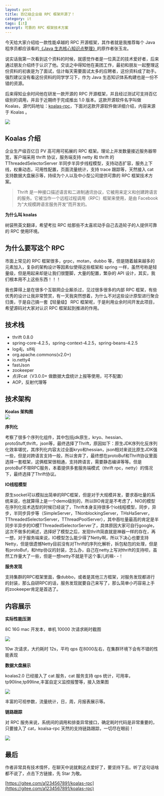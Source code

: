 ```yaml
---
layout: post
title: 百亿级企业级 RPC 框架开源了！
category: it
tags: [it]
excerpt: 可靠的 RPC 框架技术方案
---
```


今天给大家介绍给一款性能卓越的 RPC 开源框架，其作者就是我推荐每个 Java 程序员都应该看的[《Java 生态核心知识点整理》](http://www.ityouknow.com/java/2019/03/25/java-knowledge.html)的原作者张玉龙。

说实话我第一次看到这个资料的时候，就感觉作者是一位真正的技术爱好者，后来通过朋友介绍终于认识了他。交谈之中得知他在美团工作，最初和朋友一起整理这份资料的初衷是为了面试，估计每天需要面试太多的应聘者，这份资料成了助手。强烈建议没有看这份资料的同学学习下，作为 Java 生态知识体系构建也是一份不错的资源。

后来得知业余时间他在研发一款开源的 RPC 开源框架，并且经过测试可支持百亿级别的调用，并且于近期终于完成推出 1.0 版本。这款开源软件名字叫做 Koalas，源代码地址：[koalas-rpc](https://gitee.com/a1234567891/koalas-rpc)，下面对这款开源软件做详细介绍，内容来源于 Koalas 。

![](/assets/images/2019/it/koalas-rpc.png)


##  Koalas 介绍

企业生产级百亿日 PV 高可用可拓展的 RPC 框架。理论上并发数量接近服务器带宽，客户端采用 thrift 协议，服务端支持 netty 和 thrift 的 TThreadedSelectorServer 半同步半异步线程模型，支持动态扩容，服务上下线，权重动态，可用性配置，页面流量统计，支持 trace 跟踪等，天然接入 cat 支持数据大盘展示等，持续为个人以及中小型公司提供可靠的 RPC 框架技术方案。

> Thrift 是一种接口描述语言和二进制通讯协议，它被用来定义和创建跨语言的服务。它被当作一个远程过程调用（RPC）框架来使用，是由 Facebook 为“大规模跨语言服务开发”而开发的。

**为什么叫 koalas**

树袋熊英文翻译，希望考拉 RPC 给那些不太喜欢动手自己去造轮子的人提供可靠的 RPC 使用环境。

## 为什么要写这个 RPC

市面上常见的 RPC 框架很多，grpc，motan，dubbo 等，但是随着越来越多的元素加入，复杂的架构设计等因素似使得这些框架和 spring 一样，虽然号称是轻量级，但是用起来却是让我们很蹩脚，大量的配置，繁杂的 API 设计，其实，我们根本用不上这些东西！！！ 

我也算得上是在很多个互联网企业厮杀过，见过很多很多的内部 RPC 框架，有些优秀的设计让我非常赞赏，有一天我突然想着，为什么不对这些设计原型进行聚合归类，于是自己搞一套【轻量级】 RPC 框架呢，于是利用业余时间开发此项目，希望源码对大家对认识 RPC 框架起到推进的作用。

## 技术栈 

- thrift 0.8.0
- spring-core-4.2.5，spring-context-4.2.5，spring-beans-4.2.5
- log4j，slf4j
- org.apache.commons(v2.0+)
- io.netty4
- fastJson
- zookeeper
- 点评cat（V3.0.0+ 做数据大盘统计上报等使用，可不配置）
- AOP，反射代理等

## 技术架构

**Koalas 架构图**  
![](/assets/images/2019/it/koalas-rpc-00.png)


**序列化**

考察了很多个序列化组件，其中包括jdk原生，kryo、hessian、protoStuff,thrift，json等，最终选择了Thrift，原因如下：原生JDK序列化反序列化效率堪忧，其序列化内容太过全面kryo和hessian，json相对来说比原生JDK强一些，但是对跨语言支持一般，所以舍弃了，最终想在protoBuf和Thrift协议里面选择一套框架，这俩框架很相通，支持跨语言，需要静态编译等等。但是protoBuf不带RPC服务，本着提供多套服务端模式（thrift rpc，netty）的情况下，最终选择了Thrift协议。

**IO线程模型**

原生socket可以模拟出简单的RPC框架，但是对于大规模并发，要求吞吐量的系统来说，也就算得上是一个demo级别的，所以BIO肯定是不考虑了，NIO的模型在序列化技术选型的时候已经说了，Thrift本身支持很多个io线程模型，同步，异步，半同步异步等（SimpleServer，TNonblockingServer，THsHaServer，TThreadedSelectorServer，TThreadPoolServer），其中吞吐量最高的肯定是半同步半异步的IO模TThreadedSelectorServer了，具体原因大家可自行google，这次不做多的阐述，选择好了模型之后，发现thrift简直就是神器一样的存在，再一想，对于服务端来说，IO模型怎么能少得了Netty啊，所以下决心也要支持Netty，但是很遗憾Netty目前没有对Thrift的序列化解析，拆包粘包的处理，但是有protoBuf，和http协议的封装，怎么办，自己在netty上写对thrift的支持呗，虽然工作量大了一些，但是一想netty不就是干这个事儿的嘛- -！

**服务发现**

支持集群的RPC框架里面，像dubbo，或者是其他三方框架，对服务发现都进行的封装，那么自研RPC的话，服务发现就要自己来写了，那么简单小巧容易上手的zookeeper肯定是首选了。 

## 内容展示

**实际性能压测**

8C 16G mac 开发本，单机 10000 次请求耗时截图 

![](/assets/images/2019/it/koalas-rpc-01.png)

10w 次请求，大约耗时 12s，平均 qps 在8000左右，在集群环境下会有不错的性能表现

**数据大盘展示**

koalas2.0 已经接入了 cat 服务，cat 服务支持 qps 统计，可用率，tp90line,tp99line,丰富自定义监控报警等，接入效果图 

![](/assets/images/2019/it/koalas-rpc-02.png)

丰富的可视参数，流量统计，日，周，月报表展示等。

**链路跟踪**

对 RPC 服务来说，系统间的调用和排查异常接口，确定耗时代码是非常重要的，只要接入了 cat，koalsa-rpc 天然的支持链路跟踪，一切尽在眼前！ 

![](/assets/images/2019/it/koalas-rpc-03.png)

## 最后

作者非常具有技术情怀，在聊天中说就剩这点爱好了，要坚持下去。听了这句话啥都不说了，点击下方链接，先 Star 为敬。


[https://gitee.com/a1234567891/koalas-rpc](https://gitee.com/a1234567891/koalas-rpc)

